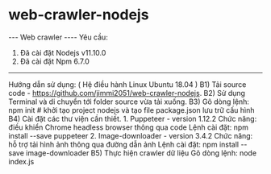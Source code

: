 # web-crawler-nodejs
--- Web crawler ----
Yêu cầu: 
1) Đã cài đặt Nodejs v11.10.0
2) Đã cài đặt Npm 6.7.0
------------------------------------------
Hướng dẫn sử dụng: ( Hệ điều hành Linux Ubuntu 18.04 )
B1) Tải source code - https://github.com/jimmi2051/web-crawler-nodejs.
B2) Sử dụng Terminal và di chuyển tới folder source vừa tải xuống. 
B3) Gõ dòng lệnh: npm init # khởi tạo project nodejs và tạo file package.json lưu trữ cấu hình
B4) Cài đặt các thư viện cần thiết.
    1. Puppeteer - version 1.12.2
        Chức năng: điều khiển Chrome headless browser thông qua code
        Lệnh cài đặt: npm install --save puppeteer
    2. Image-downloader - version 3.4.2
        Chức năng: hỗ trợ tải hình ảnh thông qua đường dẫn ảnh
        Lệnh cài đặt: npm install --save image-downloader
B5) Thực hiện crawler dữ liệu
    Gõ dòng lệnh: node index.js
